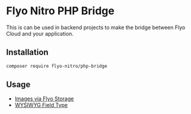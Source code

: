 # Flyo Nitro PHP Bridge

This is can be used in backend projects to make the bridge between Flyo Cloud and your application.

## Installation

```sh
composer require flyo-nitro/php-bridge
```

## Usage

+ [Images via Flyo Storage](src/Image.php)
+ [WYSIWYG Field Type](src/Wysiwyg.php)
